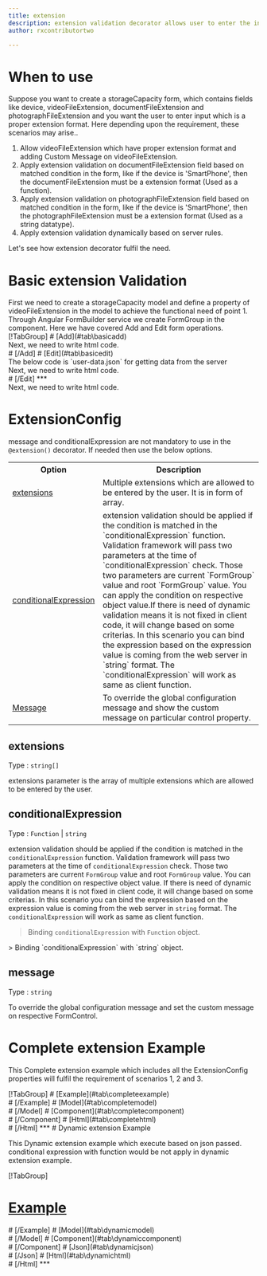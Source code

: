 ```yaml
---
title: extension
description: extension validation decorator allows user to enter the input which is in the proper extension format.
author: rxcontributortwo

---
```

# When to use
Suppose you want to create a storageCapacity form, which contains fields like device, videoFileExtension, documentFileExtension and photographFileExtension and you want the user to enter input which is a proper extension format. Here depending upon the requirement, these scenarios may arise..
<ol>
   <li>Allow videoFileExtension which have proper extension format and adding Custom Message on videoFileExtension.</li>
   <li>Apply  extension validation on  documentFileExtension field based on matched condition in the form, like if the device is 'SmartPhone', then the documentFileExtension must be a extension format (Used as a function).</li>
   <li>Apply extension validation on photographFileExtension field based on matched condition in the form, like if the device is 'SmartPhone', then the photographFileExtension must be a extension format (Used as a string datatype).</li>
   <li>Apply extension validation dynamically based on server rules.</li>
</ol>
Let's see how extension decorator fulfil the need.
 
# Basic extension Validation
<data-scope scope="['decorator']">
First we need to create a storageCapacity model and define a property of videoFileExtension in the model to achieve the functional need of point 1.
<div component="app-code" key="extension-add-model"></div> 
</data-scope>
Through Angular FormBuilder service we create FormGroup in the component.
Here we have covered Add and Edit form operations. 

<data-scope scope="['decorator']">
<div component="app-tabs" key="basic-operations"></div>
[!TabGroup]
# [Add](#tab\basicadd)
<div component="app-code" key="extension-add-component"></div> 
Next, we need to write html code.
<div component="app-code" key="extension-add-html"></div> 
<div component="app-example-runner" ref-component="app-extension-add"></div>
# [/Add]
# [Edit](#tab\basicedit)
<div component="app-code" key="extension-edit-component"></div>
The below code is `user-data.json` for getting data from the server 
<div component="app-code" key="extension-edit-json"></div> 
Next, we need to write html code.
<div component="app-code" key="extension-edit-html"></div> 
<div component="app-example-runner" ref-component="app-extension-edit"></div>
# [/Edit]
***
</data-scope>

<data-scope scope="['validator','template-driven']">
<div component="app-code" key="extension-add-component"></div> 
Next, we need to write html code.
<div component="app-code" key="extension-add-html"></div> 
<div component="app-example-runner" ref-component="app-extension-add"></div>
</data-scope>

# ExtensionConfig
message and conditionalExpression are not mandatory to use in the `@extension()` decorator. If needed then use the below options.

<table class="table table-bordered table-striped">
<tr><th>Option</th><th>Description</th></tr>
<tr><td><a href="#extensions" (click)='scrollTo("#extensions")'  title="extensions">extensions</a></td><td>Multiple extensions which are allowed to be entered by the user. It is in form of array.</td></tr>
<tr><td><a href="#conditionalExpression" (click)='scrollTo("#conditionalExpression")'  title="conditionalExpression">conditionalExpression</a></td><td>extension validation should be applied if the condition is matched in the `conditionalExpression` function. Validation framework will pass two parameters at the time of `conditionalExpression` check. Those two parameters are current `FormGroup` value and root `FormGroup` value. You can apply the condition on respective object value.If there is need of dynamic validation means it is not fixed in client code, it will change based on some criterias. In this scenario you can bind the expression based on the expression value is coming from the web server in `string` format. The `conditionalExpression` will work as same as client function.</td></tr>
<tr><td><a href="#message" (click)='scrollTo("#message")'  title="message">Message</a></td><td>To override the global configuration message and show the custom message on particular control property.</td></tr>
</table>

## extensions
Type :  `string[]` 

extensions parameter is the array of multiple extensions which are allowed to be entered by the user.

<div component="app-code" key="extension-extensionsExample-model"></div> 
<div component="app-example-runner" ref-component="app-extension-extensions" title="extension decorators with extensions" key="extensions"></div>

## conditionalExpression 
Type :  `Function`  |  `string` 

extension validation should be applied if the condition is matched in the `conditionalExpression` function. Validation framework will pass two parameters at the time of `conditionalExpression` check. Those two parameters are current `FormGroup` value and root `FormGroup` value. You can apply the condition on respective object value.
If there is need of dynamic validation means it is not fixed in client code, it will change based on some criterias. In this scenario you can bind the expression based on the expression value is coming from the web server in `string` format. The `conditionalExpression` will work as same as client function.

> Binding `conditionalExpression` with `Function` object.
<div component="app-code" key="extension-conditionalExpressionExampleFunction-model"></div> 
> Binding `conditionalExpression` with `string` object.
<div component="app-code" key="extension-conditionalExpressionExampleString-model"></div> 

<div component="app-example-runner" ref-component="app-extension-conditionalExpression" title="extension decorators with conditionalExpression" key="conditionalExpression"></div>

## message 
Type :  `string` 

To override the global configuration message and set the custom message on respective FormControl.

<div component="app-code" key="extension-messageExample-model"></div> 
<div component="app-example-runner" ref-component="app-extension-message" title="extension decorators with message" key="message"></div>

# Complete extension Example

This Complete extension example which includes all the ExtensionConfig properties will fulfil the requirement of scenarios 1, 2 and 3.

<div component="app-tabs" key="complete"></div>
[!TabGroup]
# [Example](#tab\completeexample)
<div component="app-example-runner" ref-component="app-extension-complete"></div>
# [/Example]
<data-scope scope="['decorator']">
# [Model](#tab\completemodel)
<div component="app-code" key="extension-complete-model"></div> 
# [/Model]
</data-scope>
# [Component](#tab\completecomponent)
<div component="app-code" key="extension-complete-component"></div> 
# [/Component]
# [Html](#tab\completehtml)
<div component="app-code" key="extension-complete-html"></div> 
# [/Html]
***

<data-scope scope="['decorator','validator']">
# Dynamic extension Example

This Dynamic extension example which execute based on json passed. conditional expression with function would be not apply in dynamic extension example. 

<div component="app-tabs" key="dynamic"></div>

[!TabGroup]
# [Example](#tab\dynamicexample)
<div component="app-example-runner" ref-component="app-extension-dynamic"></div>
# [/Example]
<data-scope scope="['decorator']">
# [Model](#tab\dynamicmodel)
<div component="app-code" key="extension-dynamic-model"></div>
# [/Model]
</data-scope>
# [Component](#tab\dynamiccomponent)
<div component="app-code" key="extension-dynamic-component"></div>
# [/Component]
# [Json](#tab\dynamicjson)
<div component="app-code" key="extension-dynamic-json"></div>
# [/Json]
# [Html](#tab\dynamichtml)
<div component="app-code" key="extension-dynamic-html"></div> 
# [/Html]
***
</data-scope>
